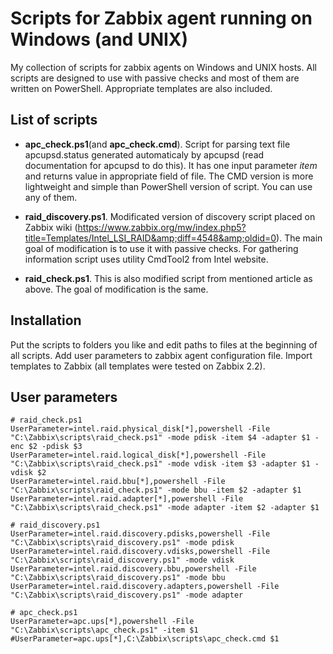 Scripts for Zabbix agent running on Windows (and UNIX)
==============

My collection of scripts for zabbix agents on Windows and UNIX hosts.
All scripts are designed to use with passive checks and most of them are written on PowerShell.
Appropriate templates are also included.

## List of scripts

* **apc_check.ps1**(and **apc_check.cmd**). Script for parsing text file apcupsd.status generated automaticaly by apcupsd (read documentation for apcupsd to do this). It has one input parameter *item* and returns value in appropriate field of file. The CMD version is more lightweight and simple than PowerShell version of script. You can use any of them.

* **raid_discovery.ps1**. Modificated version of discovery script placed on Zabbix wiki (https://www.zabbix.org/mw/index.php5?title=Templates/Intel_LSI_RAID&amp;diff=4548&amp;oldid=0). The main goal of modification is to use it with passive checks. For gathering information script uses utility CmdTool2 from Intel website.

* **raid_check.ps1**. This is also modified script from mentioned article as above. The goal of modification is the same.

## Installation

Put the scripts to folders you like and edit paths to files at the beginning of all scripts. Add user parameters to zabbix agent configuration file. Import templates to Zabbix (all templates were tested on Zabbix 2.2).

## User parameters

	# raid_check.ps1
	UserParameter=intel.raid.physical_disk[*],powershell -File "C:\Zabbix\scripts\raid_check.ps1" -mode pdisk -item $4 -adapter $1 -enc $2 -pdisk $3
	UserParameter=intel.raid.logical_disk[*],powershell -File "C:\Zabbix\scripts\raid_check.ps1" -mode vdisk -item $3 -adapter $1 -vdisk $2
	UserParameter=intel.raid.bbu[*],powershell -File "C:\Zabbix\scripts\raid_check.ps1" -mode bbu -item $2 -adapter $1
	UserParameter=intel.raid.adapter[*],powershell -File "C:\Zabbix\scripts\raid_check.ps1" -mode adapter -item $2 -adapter $1

	# raid_discovery.ps1
	UserParameter=intel.raid.discovery.pdisks,powershell -File "C:\Zabbix\scripts\raid_discovery.ps1" -mode pdisk
	UserParameter=intel.raid.discovery.vdisks,powershell -File "C:\Zabbix\scripts\raid_discovery.ps1" -mode vdisk
	UserParameter=intel.raid.discovery.bbu,powershell -File "C:\Zabbix\scripts\raid_discovery.ps1" -mode bbu
	UserParameter=intel.raid.discovery.adapters,powershell -File "C:\Zabbix\scripts\raid_discovery.ps1" -mode adapter

	# apc_check.ps1
	UserParameter=apc.ups[*],powershell -File "C:\Zabbix\scripts\apc_check.ps1" -item $1
	#UserParameter=apc.ups[*],C:\Zabbix\scripts\apc_check.cmd $1
